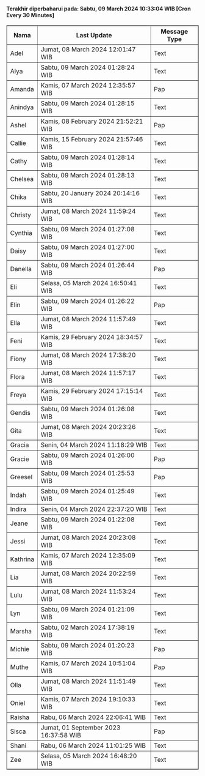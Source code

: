 #### Terakhir diperbaharui pada: Sabtu, 09 March 2024 10:33:04 WIB [Cron Every 30 Minutes]

<table border='1'><tr><th>Nama</th><th>Last Update</th><th>Message Type</th></tr><tr><td>Adel</td><td>Jumat, 08 March 2024 12:01:47 WIB</td><td>Text</td></tr><tr><td>Alya</td><td>Sabtu, 09 March 2024 01:28:24 WIB</td><td>Text</td></tr><tr><td>Amanda</td><td>Kamis, 07 March 2024 12:35:57 WIB</td><td>Pap</td></tr><tr><td>Anindya</td><td>Sabtu, 09 March 2024 01:28:15 WIB</td><td>Text</td></tr><tr><td>Ashel</td><td>Kamis, 08 February 2024 21:52:21 WIB</td><td>Pap</td></tr><tr><td>Callie</td><td>Kamis, 15 February 2024 21:57:46 WIB</td><td>Text</td></tr><tr><td>Cathy</td><td>Sabtu, 09 March 2024 01:28:14 WIB</td><td>Text</td></tr><tr><td>Chelsea</td><td>Sabtu, 09 March 2024 01:28:13 WIB</td><td>Text</td></tr><tr><td>Chika</td><td>Sabtu, 20 January 2024 20:14:16 WIB</td><td>Text</td></tr><tr><td>Christy</td><td>Jumat, 08 March 2024 11:59:24 WIB</td><td>Text</td></tr><tr><td>Cynthia</td><td>Sabtu, 09 March 2024 01:27:08 WIB</td><td>Text</td></tr><tr><td>Daisy</td><td>Sabtu, 09 March 2024 01:27:00 WIB</td><td>Text</td></tr><tr><td>Danella</td><td>Sabtu, 09 March 2024 01:26:44 WIB</td><td>Pap</td></tr><tr><td>Eli</td><td>Selasa, 05 March 2024 16:50:41 WIB</td><td>Text</td></tr><tr><td>Elin</td><td>Sabtu, 09 March 2024 01:26:22 WIB</td><td>Pap</td></tr><tr><td>Ella</td><td>Jumat, 08 March 2024 11:57:49 WIB</td><td>Text</td></tr><tr><td>Feni</td><td>Kamis, 29 February 2024 18:34:57 WIB</td><td>Text</td></tr><tr><td>Fiony</td><td>Jumat, 08 March 2024 17:38:20 WIB</td><td>Text</td></tr><tr><td>Flora</td><td>Jumat, 08 March 2024 11:57:17 WIB</td><td>Text</td></tr><tr><td>Freya</td><td>Kamis, 29 February 2024 17:15:14 WIB</td><td>Text</td></tr><tr><td>Gendis</td><td>Sabtu, 09 March 2024 01:26:08 WIB</td><td>Text</td></tr><tr><td>Gita</td><td>Jumat, 08 March 2024 20:23:26 WIB</td><td>Text</td></tr><tr><td>Gracia</td><td>Senin, 04 March 2024 11:18:29 WIB</td><td>Text</td></tr><tr><td>Gracie</td><td>Sabtu, 09 March 2024 01:26:00 WIB</td><td>Pap</td></tr><tr><td>Greesel</td><td>Sabtu, 09 March 2024 01:25:53 WIB</td><td>Pap</td></tr><tr><td>Indah</td><td>Sabtu, 09 March 2024 01:25:49 WIB</td><td>Text</td></tr><tr><td>Indira</td><td>Senin, 04 March 2024 22:37:20 WIB</td><td>Text</td></tr><tr><td>Jeane</td><td>Sabtu, 09 March 2024 01:22:08 WIB</td><td>Text</td></tr><tr><td>Jessi</td><td>Jumat, 08 March 2024 20:23:08 WIB</td><td>Text</td></tr><tr><td>Kathrina</td><td>Kamis, 07 March 2024 12:35:09 WIB</td><td>Text</td></tr><tr><td>Lia</td><td>Jumat, 08 March 2024 20:22:59 WIB</td><td>Text</td></tr><tr><td>Lulu</td><td>Jumat, 08 March 2024 11:53:24 WIB</td><td>Text</td></tr><tr><td>Lyn</td><td>Sabtu, 09 March 2024 01:21:09 WIB</td><td>Text</td></tr><tr><td>Marsha</td><td>Sabtu, 02 March 2024 17:38:19 WIB</td><td>Text</td></tr><tr><td>Michie</td><td>Sabtu, 09 March 2024 01:20:23 WIB</td><td>Pap</td></tr><tr><td>Muthe</td><td>Kamis, 07 March 2024 10:51:04 WIB</td><td>Pap</td></tr><tr><td>Olla</td><td>Jumat, 08 March 2024 11:51:49 WIB</td><td>Text</td></tr><tr><td>Oniel</td><td>Kamis, 07 March 2024 19:10:33 WIB</td><td>Text</td></tr><tr><td>Raisha</td><td>Rabu, 06 March 2024 22:06:41 WIB</td><td>Text</td></tr><tr><td>Sisca</td><td>Jumat, 01 September 2023 16:37:58 WIB</td><td>Pap</td></tr><tr><td>Shani</td><td>Rabu, 06 March 2024 11:01:25 WIB</td><td>Text</td></tr><tr><td>Zee</td><td>Selasa, 05 March 2024 16:48:20 WIB</td><td>Text</td></tr></table>